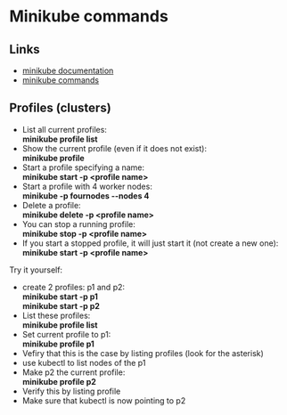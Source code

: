 # Minikube commands

## Links

- [minikube documentation](https://minikube.sigs.k8s.io/docs/)
- [minikube commands](https://minikube.sigs.k8s.io/docs/commands/)


## Profiles (clusters)

- List all current profiles:  
**minikube profile list**
- Show the current profile (even if it does not exist):  
**minikube profile**
- Start a profile specifying a name:  
**minikube start -p \<profile name\>**
- Start a profile with 4 worker nodes:  
**minikube -p fournodes --nodes 4**
- Delete a profile:  
**minikube delete -p \<profile name\>**
- You can stop a running profile:  
**minikube stop -p \<profile name\>**
- If you start a stopped profile, it will just start it (not create a new one):  
**minikube start -p \<profile name\>**


Try it yourself:  
- create 2 profiles: p1 and p2:  
**minikube start -p p1**  
**minikube start -p p2**  
- List these profiles:  
**minikube profile list**
- Set current profile to p1:  
**minikube profile p1**
- Vefiry that this is the case by listing profiles (look for the asterisk)
- use kubectl to list nodes of the p1
- Make p2 the current profile:  
**minikube profile p2**
- Verify this by listing profile
- Make sure that kubectl is now pointing to p2

